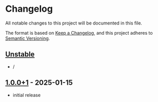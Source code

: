 # Changelog

All notable changes to this project will be documented in this file.

The format is based on [Keep a Changelog],
and this project adheres to [Semantic Versioning].

## [Unstable]

- /

## [1.0.0+1] - 2025-01-15

- initial release

<!-- Links -->
[keep a changelog]: https://keepachangelog.com/en/1.0.0/
[semantic versioning]: https://semver.org/spec/v2.0.0.html

<!-- Versions -->
[Unstable]: https://github.com/Sable-20/yliopia/compare/v1.0.0%2B1...HEAD
[1.0.0+1]: https://github.com/Sable-20/YLIOPIA/releases/tag/v1.0.0%2B1